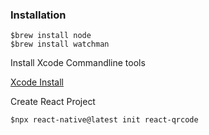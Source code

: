 ### Installation
```
$brew install node
$brew install watchman
```
Install Xcode Commandline tools

[Xcode Install](https://github.com/pollyolly/FLUTTER-NOTES/wiki/Day2:-IOS-Platform-Setup)

Create React Project
```
$npx react-native@latest init react-qrcode
```

